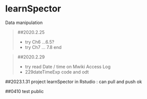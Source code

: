 # learnSpector
Data manipulation
>##2020.2.25
>- try Ch6 ...6.5?
>- try Ch7 ... 7.8  end

>##2020.2.29
>- try read Date / time on Mwiki Access Log
>- 229dateTimeExp  code and odt

##2023.1.31
project learnSpector in Rstudio : can pull and push ok 

##0410 test public
